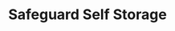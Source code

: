 ---
title: "Safeguard Self Storage"
url: /chicago/safeguard-self-storage-north-northwest-highway/
shop: storage rental
---